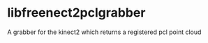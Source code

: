 libfreenect2pclgrabber
======================

A grabber for the kinect2 which returns a registered pcl point cloud
